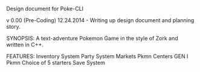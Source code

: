 Design document for Poke-CLI

v 0.00 (Pre-Coding) 12.24.2014 - Writing up design document and planning story.

SYNOPSIS:
	A text-adventure Pokemon Game in the style of Zork and written in C++.

FEATURES:
	Inventory System
	Party System
	Markets
	Pkmn Centers
	GEN I Pkmn
	Choice of 5 starters
	Save System